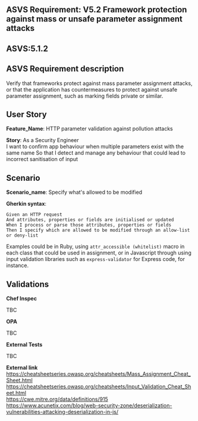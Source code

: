 ## ASVS Requirement: V5.2 Framework protection against mass or unsafe parameter assignment attacks
## ASVS:5.1.2

## ASVS Requirement description
Verify that frameworks protect against mass parameter assignment attacks, or that the application has countermeasures to protect against unsafe parameter assignment, such as marking fields private or similar.

## User Story
**Feature_Name**: HTTP parameter validation against pollution attacks

**Story**:
As a Security Engineer\
I want to confirm app behaviour when multiple parameters exist with the same name
So that I detect and manage any behaviour that could lead to incorrect sanitisation of input

## Scenario
**Scenario_name**: Specify what's allowed to be modified

**Gherkin syntax**:
```gherkin
Given an HTTP request
And attributes, properties or fields are initialised or updated
When I process or parse those attributes, properties or fields
Then I specify which are allowed to be modified through an allow-list or deny-list
```
Examples could be in Ruby, using `attr_accessible (whitelist)` macro in each class that could be used in assignment, or in Javascript through using input validation libraries such as `express-validator` for Express code, for instance.


## Validations

**Chef Inspec**

TBC

**OPA**

TBC

**External Tests**

TBC

**External link**
https://cheatsheetseries.owasp.org/cheatsheets/Mass_Assignment_Cheat_Sheet.html \
https://cheatsheetseries.owasp.org/cheatsheets/Input_Validation_Cheat_Sheet.html \
https://cwe.mitre.org/data/definitions/915 \
https://www.acunetix.com/blog/web-security-zone/deserialization-vulnerabilities-attacking-deserialization-in-js/